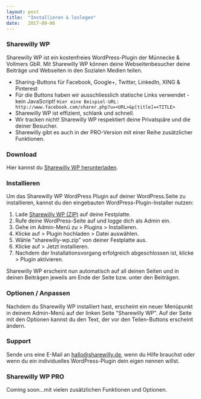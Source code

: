 ```yaml
---
layout: post
title:  "Installieren & loslegen"
date:   2017-09-06
---
```


### Sharewilly WP
Sharewilly WP ist ein kostenfreies WordPress-Plugin der Münnecke & Vollmers GbR. Mit Sharewilly WP können deine Webseitenbesucher deine Beiträge und Webseiten in den Sozialen Medien teilen.  

* Sharing-Buttons für Facebook, Google+, Twitter, LinkedIn, XING & Pinterest
* Für die Buttons haben wir ausschliesslich statische Links verwendet - kein JavaScript!
  `Hier eine Beispiel-URL: http://www.facebook.com/sharer.php?u=<URL>&p[title]=<TITLE>`
* Sharewilly WP ist effizient, schlank und schnell.
* Wir tracken nicht! Sharewilly WP respektiert deine Privatspäre und die deiner Besucher.
* Sharewilly gibt es auch in der PRO-Version mit einer Reihe zusätzlicher Funktionen.

### Download
Hier kannst du [Sharewilly WP herunterladen](https://github.com/sharewilly/sharewilly-wp/archive/master.zip).

### Installieren

Um das Sharewilly WP WordPress Plugin auf deiner WordPress.Seite zu installieren, kannst du den eingebauten WordPress-Plugin-Installer nutzen:

1. Lade [Sharewilly WP (ZIP)](https://github.com/sharewilly/sharewilly-wp/archive/master.zip) auf deine Festplatte.
2. Rufe deine WordPress-Seite auf und logge dich als Admin ein.
3. Gehe im Admin-Menü zu > Plugins > Installieren. 
4. Klicke auf > Plugin hochladen > Datei auswählen. 
5. Wähle "sharewilly-wp.zip" von deiner Festplatte aus.
6. Klicke auf > Jetzt installieren. 
7. Nachdem der Installationsvorgang erfolgreich abgeschlossen ist, klicke > Plugin aktivieren.

Sharewilly WP erscheint nun automatisch auf all deinen Seiten und in deinen Beiträgen jeweils am Ende der Seite bzw. unter den Beiträgen.

### Optionen / Anpassen

Nachdem du Sharewilly WP installiert hast, erscheint ein neuer Menüpunkt in deinem Admin-Menü auf der linken Seite "Sharewilly WP". Auf der Seite mit den Optionen kannst du den Text, der vor den Teilen-Buttons erscheint ändern.

### Support

Sende uns eine E-Mail an hallo@sharewilly.de, wenn du Hilfe brauchst oder wenn du ein individuelles WordPress-Plugin dein eigen nennen willst.

### Sharewilly WP PRO

Coming soon...mit vielen zusätzlichen Funktionen und Optionen.




